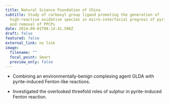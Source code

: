 ```yaml
---
title: Natural Science Foundation of China
subtitle: Study of carboxyl group ligand promoting the generation of
  high-reactive oxidative species in micro-interfacial progress of pyrite-water
  and removal of PPCPs
date: 2014-09-01T08:14:41.596Z
draft: false
featured: false
external_link: no link
image:
  filename: ""
  focal_point: Smart
  preview_only: false
---
```

- Combining an environmentally-benign complexing agent GLDA with pyrite-induced Fenton-like reactions.

-  Investigated the overlooked threefold roles of sulphur in pyrite-induced Fenton reaction.